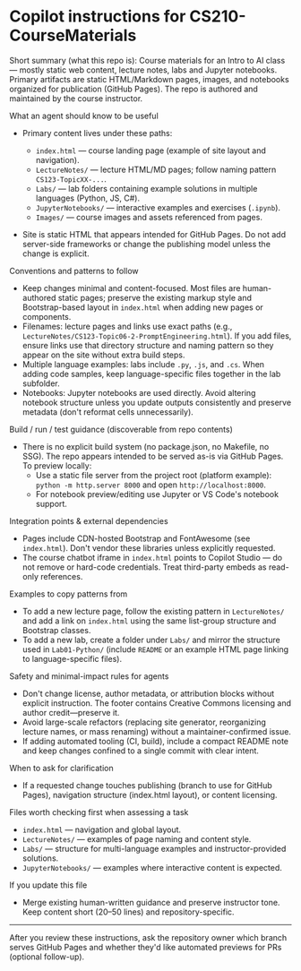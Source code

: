 <!--
Guidance for AI coding agents working on the CS210-CourseMaterials repository.
Keep this concise and focused on observable, repo-specific patterns and workflows.
-->

# Copilot instructions for CS210-CourseMaterials

Short summary (what this repo is): Course materials for an Intro to AI class — mostly static web content, lecture notes, labs and Jupyter notebooks. Primary artifacts are static HTML/Markdown pages, images, and notebooks organized for publication (GitHub Pages). The repo is authored and maintained by the course instructor.

What an agent should know to be useful
- Primary content lives under these paths:
  - `index.html` — course landing page (example of site layout and navigation).
  - `LectureNotes/` — lecture HTML/MD pages; follow naming pattern `CS123-TopicXX-...`.
  - `Labs/` — lab folders containing example solutions in multiple languages (Python, JS, C#).
  - `JupyterNotebooks/` — interactive examples and exercises (`.ipynb`).
  - `Images/` — course images and assets referenced from pages.

- Site is static HTML that appears intended for GitHub Pages. Do not add server-side frameworks or change the publishing model unless the change is explicit.

Conventions and patterns to follow
- Keep changes minimal and content-focused. Most files are human-authored static pages; preserve the existing markup style and Bootstrap-based layout in `index.html` when adding new pages or components.
- Filenames: lecture pages and links use exact paths (e.g., `LectureNotes/CS123-Topic06-2-PromptEngineering.html`). If you add files, ensure links use that directory structure and naming pattern so they appear on the site without extra build steps.
- Multiple language examples: labs include `.py`, `.js`, and `.cs`. When adding code samples, keep language-specific files together in the lab subfolder.
- Notebooks: Jupyter notebooks are used directly. Avoid altering notebook structure unless you update outputs consistently and preserve metadata (don't reformat cells unnecessarily).

Build / run / test guidance (discoverable from repo contents)
- There is no explicit build system (no package.json, no Makefile, no SSG). The repo appears intended to be served as-is via GitHub Pages. To preview locally:
  - Use a static file server from the project root (platform example): `python -m http.server 8000` and open `http://localhost:8000`.
  - For notebook preview/editing use Jupyter or VS Code's notebook support.

Integration points & external dependencies
- Pages include CDN-hosted Bootstrap and FontAwesome (see `index.html`). Don't vendor these libraries unless explicitly requested.
- The course chatbot iframe in `index.html` points to Copilot Studio — do not remove or hard-code credentials. Treat third-party embeds as read-only references.

Examples to copy patterns from
- To add a new lecture page, follow the existing pattern in `LectureNotes/` and add a link on `index.html` using the same list-group structure and Bootstrap classes.
- To add a new lab, create a folder under `Labs/` and mirror the structure used in `Lab01-Python/` (include `README` or an example HTML page linking to language-specific files).

Safety and minimal-impact rules for agents
- Don't change license, author metadata, or attribution blocks without explicit instruction. The footer contains Creative Commons licensing and author credit—preserve it.
- Avoid large-scale refactors (replacing site generator, reorganizing lecture names, or mass renaming) without a maintainer-confirmed issue.
- If adding automated tooling (CI, build), include a compact README note and keep changes confined to a single commit with clear intent.

When to ask for clarification
- If a requested change touches publishing (branch to use for GitHub Pages), navigation structure (index.html layout), or content licensing.

Files worth checking first when assessing a task
- `index.html` — navigation and global layout.
- `LectureNotes/` — examples of page naming and content style.
- `Labs/` — structure for multi-language examples and instructor-provided solutions.
- `JupyterNotebooks/` — examples where interactive content is expected.

If you update this file
- Merge existing human-written guidance and preserve instructor tone. Keep content short (20–50 lines) and repository-specific.

---
After you review these instructions, ask the repository owner which branch serves GitHub Pages and whether they'd like automated previews for PRs (optional follow-up).

